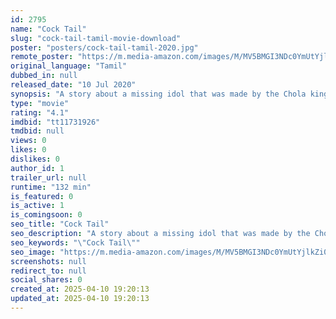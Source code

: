 ```yaml
---
id: 2795
name: "Cock Tail"
slug: "cock-tail-tamil-movie-download"
poster: "posters/cock-tail-tamil-2020.jpg"
remote_poster: "https://m.media-amazon.com/images/M/MV5BMGI3NDc0YmUtYjlkZi00M2ZmLThlMDItM2Q2YTM0MjliNTJlXkEyXkFqcGc@._V1_SX300.jpg"
original_language: "Tamil"
dubbed_in: null
released_date: "10 Jul 2020"
synopsis: "A story about a missing idol that was made by the Chola kings 450 years ago."
type: "movie"
rating: "4.1"
imdbid: "tt11731926"
tmdbid: null
views: 0
likes: 0
dislikes: 0
author_id: 1
trailer_url: null
runtime: "132 min"
is_featured: 0
is_active: 1
is_comingsoon: 0
seo_title: "Cock Tail"
seo_description: "A story about a missing idol that was made by the Chola kings 450 years ago."
seo_keywords: "\"Cock Tail\""
seo_image: "https://m.media-amazon.com/images/M/MV5BMGI3NDc0YmUtYjlkZi00M2ZmLThlMDItM2Q2YTM0MjliNTJlXkEyXkFqcGc@._V1_SX300.jpg"
screenshots: null
redirect_to: null
social_shares: 0
created_at: 2025-04-10 19:20:13
updated_at: 2025-04-10 19:20:13
---
```


